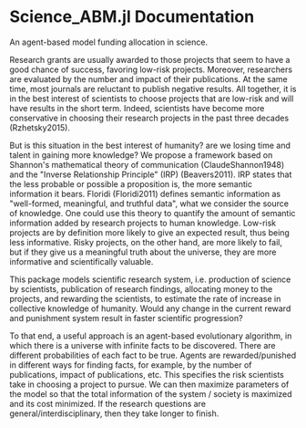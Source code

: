 # Science_ABM.jl Documentation

An agent-based model funding allocation in science.

Research grants are usually awarded to those projects that seem to have a good chance of success, favoring low-risk projects. Moreover, researchers are evaluated by the number and impact of their publications. At the same time, most journals are reluctant to publish negative results. All together, it is in the best interest of scientists to choose projects that are low-risk and will have results in the short term. Indeed, scientists have become more conservative in choosing their research projects in the past three decades (Rzhetsky2015).

But is this situation in the best interest of humanity? are we losing time and talent in gaining more knowledge? We propose a framework based on Shannon's mathematical theory of communication (ClaudeShannon1948) and the "Inverse Relationship Principle" (IRP) (Beavers2011). IRP states that the less probable or possible a proposition is, the more semantic information it bears. Floridi (Floridi2011) defines semantic information as "well-formed, meaningful, and truthful data", what we consider the source of knowledge. One could use this theory to quantify the amount of semantic information added by research projects to human knowledge. Low-risk projects are by definition more likely to give an expected result, thus being less informative. Risky projects, on the other hand, are more likely to fail, but if they give us a meaningful truth about the universe, they are more informative and scientifically valuable.

This package models scientific research system, i.e. production of science by scientists, publication of research findings, allocating money to the projects, and rewarding the scientists, to estimate the rate of increase in collective knowledge of humanity. Would any change in the current reward and punishment system result in faster scientific progression? 

To that end, a useful approach is an agent-based evolutionary algorithm, in which there is a universe with infinite facts to be discovered. There are different probabilities of each fact to be true. Agents are rewarded/punished in different ways for finding facts, for example, by the number of publications, impact of publications, etc. This specifies the risk scientists take in choosing a project to pursue. We can then maximize parameters of the model so that the total information of the system / society is maximized and its cost minimized. If the research questions are general/interdisciplinary, then they take longer to finish.
